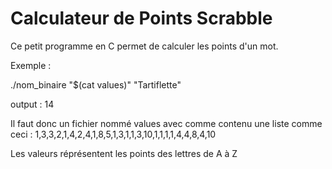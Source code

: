 
# Calculateur de Points Scrabble

Ce petit programme en C permet de calculer les
points d'un mot.

Exemple :

./nom_binaire "$(cat values)" "Tartiflette"

output : 14

Il faut donc un fichier nommé values avec comme
contenu une liste comme ceci : 1,3,3,2,1,4,2,4,1,8,5,1,3,1,1,3,10,1,1,1,1,4,4,8,4,10

Les valeurs réprésentent les points des lettres de A à Z
